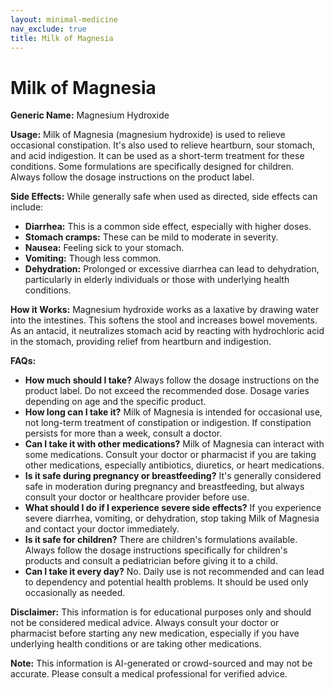 ```yaml
---
layout: minimal-medicine
nav_exclude: true
title: Milk of Magnesia
---
```


# Milk of Magnesia

**Generic Name:** Magnesium Hydroxide

**Usage:**  Milk of Magnesia (magnesium hydroxide) is used to relieve occasional constipation. It's also used to relieve heartburn, sour stomach, and acid indigestion.  It can be used as a short-term treatment for these conditions.  Some formulations are specifically designed for children.  Always follow the dosage instructions on the product label.

**Side Effects:**  While generally safe when used as directed, side effects can include:

* **Diarrhea:** This is a common side effect, especially with higher doses.
* **Stomach cramps:** These can be mild to moderate in severity.
* **Nausea:** Feeling sick to your stomach.
* **Vomiting:** Though less common.
* **Dehydration:**  Prolonged or excessive diarrhea can lead to dehydration, particularly in elderly individuals or those with underlying health conditions.


**How it Works:** Magnesium hydroxide works as a laxative by drawing water into the intestines. This softens the stool and increases bowel movements.  As an antacid, it neutralizes stomach acid by reacting with hydrochloric acid in the stomach, providing relief from heartburn and indigestion.

**FAQs:**

* **How much should I take?** Always follow the dosage instructions on the product label.  Do not exceed the recommended dose.  Dosage varies depending on age and the specific product.
* **How long can I take it?**  Milk of Magnesia is intended for occasional use, not long-term treatment of constipation or indigestion.  If constipation persists for more than a week, consult a doctor.
* **Can I take it with other medications?**  Milk of Magnesia can interact with some medications.  Consult your doctor or pharmacist if you are taking other medications, especially antibiotics, diuretics, or heart medications.
* **Is it safe during pregnancy or breastfeeding?**  It's generally considered safe in moderation during pregnancy and breastfeeding, but always consult your doctor or healthcare provider before use.
* **What should I do if I experience severe side effects?**  If you experience severe diarrhea, vomiting, or dehydration, stop taking Milk of Magnesia and contact your doctor immediately.
* **Is it safe for children?**  There are children's formulations available. Always follow the dosage instructions specifically for children's products and consult a pediatrician before giving it to a child.
* **Can I take it every day?** No.  Daily use is not recommended and can lead to dependency and potential health problems.  It should be used only occasionally as needed.


**Disclaimer:** This information is for educational purposes only and should not be considered medical advice.  Always consult your doctor or pharmacist before starting any new medication, especially if you have underlying health conditions or are taking other medications.


**Note:** This information is AI-generated or crowd-sourced and may not be accurate. Please consult a medical professional for verified advice.